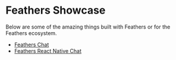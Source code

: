 # Feathers Showcase

Below are some of the amazing things built with Feathers or for the Feathers ecosystem.

- [Feathers Chat](https://github.com/feathersjs/feathers-chat)
- [Feathers React Native Chat](https://github.com/feathersjs/feathers-react-native-chat)